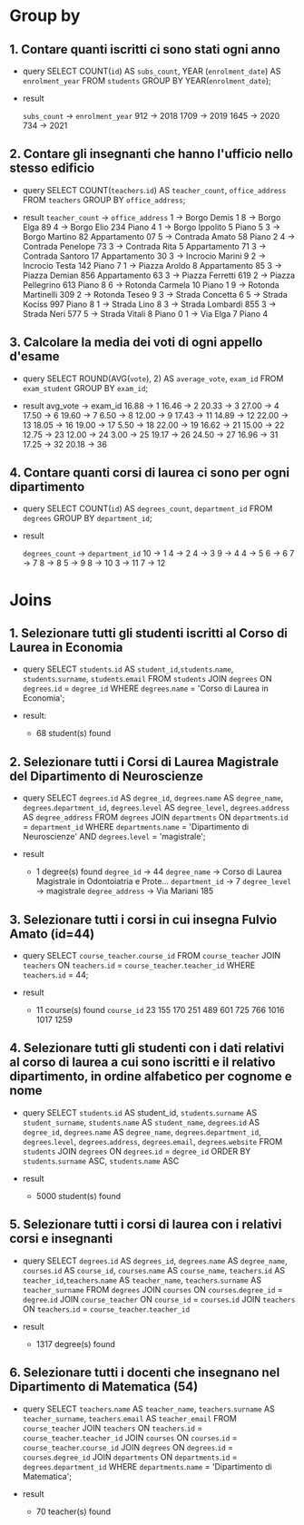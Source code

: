 # Group by

## 1. Contare quanti iscritti ci sono stati ogni anno
- query
    SELECT COUNT(`id`) AS `subs_count`, YEAR (`enrolment_date`) AS `enrolment_year`
    FROM `students`
    GROUP BY YEAR(`enrolment_date`);

- result 

    `subs_count` -> `enrolment_year`
    912          ->   2018
    1709         ->   2019
    1645         ->   2020
    734          ->   2021

## 2. Contare gli insegnanti che hanno l'ufficio nello stesso edificio
- query
    SELECT COUNT(`teachers`.`id`) AS `teacher_count`, `office_address`
    FROM `teachers`
    GROUP BY `office_address`;

- result 
    `teacher_count` ->   `office_address`
    1             ->     Borgo Demis 1
    8             ->     Borgo Elga 89
    4             ->     Borgo Elio 234 Piano 4
    1             ->     Borgo Ippolito 5 Piano 5
    3             ->     Borgo Martino 82 Appartamento 07
    5             ->     Contrada Amato 58 Piano 2
    4             ->     Contrada Penelope 73
    3             ->     Contrada Rita 5 Appartamento 71
    3             ->     Contrada Santoro 17 Appartamento 30
    3             ->     Incrocio Marini 9
    2             ->     Incrocio Testa 142 Piano 7
    1             ->     Piazza Aroldo 8 Appartamento 85
    3             ->     Piazza Demian 856 Appartamento 63
    3             ->     Piazza Ferretti 619
    2             ->     Piazza Pellegrino 613 Piano 8
    6             ->     Rotonda Carmela 10 Piano 1
    9             ->     Rotonda Martinelli 309
    2             ->     Rotonda Teseo 9
    3             ->     Strada Concetta 6
    5             ->     Strada Kociss 997 Piano 8
    1             ->     Strada Lino 8
    3             ->     Strada Lombardi 855
    3             ->     Strada Neri 577
    5             ->     Strada Vitali 8 Piano 0
    1             ->     Via Elga 7 Piano 4

## 3. Calcolare la media dei voti di ogni appello d'esame
- query
    SELECT ROUND(AVG(`vote`), 2) AS `average_vote`, `exam_id`
    FROM `exam_student`
    GROUP BY `exam_id`;

- result 
    avg_vote -> exam_id
    16.88   ->  1
    16.46   ->  2
    20.33   ->  3
    27.00   ->  4
    17.50   ->  6
    19.60   ->  7
    6.50    ->  8
    12.00   ->  9
    17.43   ->  11
    14.89   ->  12
    22.00   ->  13
    18.05   ->  16
    19.00   ->  17
    5.50    ->  18
    22.00   ->  19
    16.62   ->  21
    15.00   ->  22
    12.75   ->  23
    12.00   ->  24
    3.00    ->  25
    19.17   ->  26
    24.50   ->  27
    16.96   ->  31
    17.25   ->  32
    20.18   ->  36

## 4. Contare quanti corsi di laurea ci sono per ogni dipartimento
- query
    SELECT COUNT(`id`) AS `degrees_count`, `department_id`
    FROM `degrees`
    GROUP BY `department_id`;

- result

    `degrees_count` -> `department_id`
    10              ->  1
    4               ->  2
    4               ->  3
    9               ->  4
    4               ->  5
    6               ->  6
    7               ->  7
    8               ->  8
    5               ->  9
    8               ->  10
    3               ->  11
    7               ->  12


# Joins
## 1. Selezionare tutti gli studenti iscritti al Corso di Laurea in Economia
- query 
    SELECT `students`.`id` AS `student_id`,`students`.`name`, `students`.`surname`, `students`.`email`
    FROM `students`
    JOIN `degrees` ON `degrees`.`id` = `degree_id`
    WHERE `degrees`.`name` = 'Corso di Laurea in Economia';

- result: 
    - 68 student(s) found

## 2. Selezionare tutti i Corsi di Laurea Magistrale del Dipartimento di Neuroscienze
- query
    SELECT `degrees`.`id` AS `degree_id`, `degrees`.`name` AS `degree_name`, `degrees`.`department_id`, `degrees`.`level` AS `degree_level`, `degrees`.`address` AS `degree_address`
    FROM `degrees`
    JOIN `departments` ON `departments`.`id` = `department_id`
    WHERE `departments`.`name` = 'Dipartimento di Neuroscienze'
    AND `degrees`.`level` = 'magistrale';

- result
    - 1 degree(s) found
    `degree_id`      -> 44
    `degree_name`    -> Corso di Laurea Magistrale in Odontoiatria e Prote...
    `department_id`  -> 7
    `degree_level`   -> magistrale
    `degree_address` -> Via Mariani 185

## 3. Selezionare tutti i corsi in cui insegna Fulvio Amato (id=44)
- query
    SELECT `course_teacher`.`course_id`
    FROM `course_teacher`
    JOIN `teachers`
    ON `teachers`.`id` = `course_teacher`.`teacher_id`
    WHERE `teachers`.`id` = 44;

- result
    - 11 course(s) found
    `course_id`	
        23
        155
        170
        251
        489
        601
        725
        766
        1016
        1017
        1259

## 4. Selezionare tutti gli studenti con i dati relativi al corso di laurea a cui sono iscritti e il relativo dipartimento, in ordine alfabetico per cognome e nome
- query
    SELECT `students`.`id` AS student_id,  `students`.`surname` AS `student_surname`, `students`.`name` AS `student_name`, `degrees`.`id` AS `degree_id`, `degrees`.`name` AS `degree_name`, `degrees`.`department_id`, `degrees`.`level`, `degrees`.`address`, `degrees`.`email`, `degrees`.`website`
    FROM `students` 
    JOIN `degrees` ON `degrees`.`id` = `degree_id`
    ORDER BY `students`.`surname` ASC, `students`.`name` ASC

- result
    - 5000 student(s) found

## 5. Selezionare tutti i corsi di laurea con i relativi corsi e insegnanti
- query
    SELECT `degrees`.`id` AS `degrees_id`, `degrees`.`name` AS `degree_name`, `courses`.`id` AS `course_id`, `courses`.`name` AS `course_name`, `teachers`.`id` AS `teacher_id`,`teachers`.`name` AS `teacher_name`, `teachers`.`surname` AS `teacher_surname`
    FROM `degrees`
    JOIN `courses` ON `courses`.`degree_id` = `degree`.`id`
    JOIN `course_teacher` ON `course_id` = `courses`.`id`
    JOIN `teachers` ON `teachers`.`id` = `course_teacher`.`teacher_id`

- result
    - 1317 degree(s) found
 
## 6. Selezionare tutti i docenti che insegnano nel Dipartimento di Matematica (54)
- query
    SELECT `teachers`.`name` AS `teacher_name`, `teachers`.`surname` AS `teacher_surname`, `teachers`.`email` AS `teacher_email`
    FROM `course_teacher`
    JOIN `teachers` ON `teachers`.`id` = `course_teacher`.`teacher_id`
    JOIN `courses` ON `courses`.`id` = `course_teacher`.`course_id`
    JOIN `degrees` ON `degrees`.`id` = `courses`.`degree_id`
    JOIN `departments` ON `departments`.`id` = `degrees`.`department_id`
    WHERE `departments`.`name` = 'Dipartimento di Matematica';

- result
    - 70 teacher(s) found


<!-- MI SONO RESO CONTO UN PO' TARDI DELLA POSSIBILITÀ DI FARE JOIN DI PIÙ TABELLE, PER QUESTO NEGLI ESERCIZI FINO AL 4, SEPPUR CORRETTI, MANCANO TANTE INFORMAZIONI RELATIVE ALLE ALTRE TABELLE. IN QUANTO VI SONO PRESENTI SOLTANTO GLI ID -->
